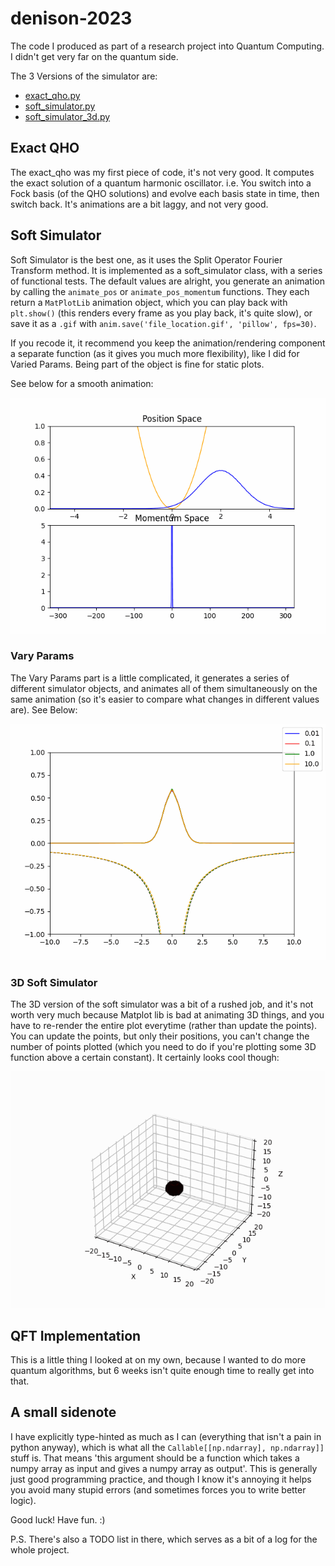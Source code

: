 # denison-2023
The code I produced as part of a research project into Quantum Computing. I didn't get very far on the quantum side.

The 3 Versions of the simulator are:
- [exact_qho.py](https://github.com/simo-bimo/denison-2023/blob/f14ae70c614a930bd52f92f020982b6ee3bca980/exact_qho.py)
- [soft_simulator.py](https://github.com/simo-bimo/denison-2023/blob/f14ae70c614a930bd52f92f020982b6ee3bca980/soft_simulator.py)
- [soft_simulator_3d.py](https://github.com/simo-bimo/denison-2023/blob/f14ae70c614a930bd52f92f020982b6ee3bca980/soft_simulator_3d.py)

## Exact QHO

The exact_qho was my first piece of code, it's not very good. It computes the exact solution of a quantum harmonic oscillator. i.e. You switch into a Fock basis (of the QHO solutions) and evolve each basis state in time, then switch back. It's animations are a bit laggy, and not very good.

## Soft Simulator

Soft Simulator is the best one, as it uses the Split Operator Fourier Transform method. It is implemented as a soft_simulator class, with a series of functional tests. The default values are alright, you generate an animation by calling the `animate_pos` or `animate_pos_momentum` functions. They each return a `MatPlotLib` animation object, which you can play back with `plt.show()` (this renders every frame as you play back, it's quite slow), or save it as a `.gif` with `anim.save('file_location.gif', 'pillow', fps=30)`. 

If you recode it, it recommend you keep the animation/rendering component a separate function (as it gives you much more flexibility), like I did for Varied Params. Being part of the object is fine for static plots.

See below for a smooth animation:

![Soft Simulator Animation](https://github.com/simo-bimo/denison-2023/blob/f14ae70c614a930bd52f92f020982b6ee3bca980/Soft-Simulator-Animations/SOFT%20Fat%20Offset%20Gaussian.gif)

### Vary Params

The Vary Params part is a little complicated, it generates a series of different simulator objects, and animates all of them simultaneously on the same animation (so it's easier to compare what changes in different values are). See Below:

![Vary Parameters Animation](https://github.com/simo-bimo/denison-2023/blob/f14ae70c614a930bd52f92f020982b6ee3bca980/Varied%20Parameters%20for%20Coulomb/Vary%20Vmax%20Centred.gif)

### 3D Soft Simulator

The 3D version of the soft simulator was a bit of a rushed job, and it's not worth very much because Matplot lib is bad at animating 3D things, and you have to re-render the entire plot everytime (rather than update the points). You can update the points, but only their positions, you can't change the number of points plotted (which you need to do if you're plotting some 3D function above a certain constant). It certainly looks cool though:

![A 3D Animation of a QHO](https://github.com/simo-bimo/denison-2023/blob/f14ae70c614a930bd52f92f020982b6ee3bca980/3D%20Animations/QHO_test_HQ.gif)

## QFT Implementation

This is a little thing I looked at on my own, because I wanted to do more quantum algorithms, but 6 weeks isn't quite enough time to really get into that.

## A small sidenote

I have explicitly type-hinted as much as I can (everything that isn't a pain in python anyway), which is what all the `Callable[[np.ndarray], np.ndarray]]` stuff is. That means 'this argument should be a function which takes a numpy array as input and gives a numpy array as output'. This is generally just good programming practice, and though I know it's annoying it helps you avoid many stupid errors (and sometimes forces you to write better logic).

Good luck! Have fun. :)

P.S. There's also a TODO list in there, which serves as a bit of a log for the whole project.
